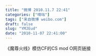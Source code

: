 ```yaml
---
title: "微博 2010.11.7 22:41"
categories: ["嘀咕"]
tags: ["来自微博 weibo.com"]
draft: false
slug: "YMJEud"
date: "2010-11-07 22:41:00"
---
```


<p>《魔尊火线》模仿CF的CS mod O网页链接 ​​​​</p>
